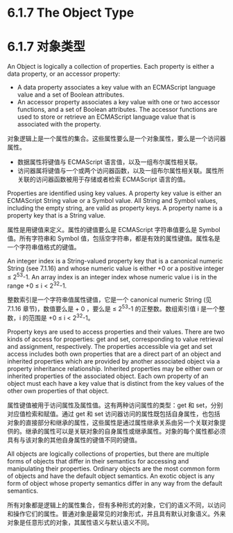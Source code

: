 # 6.1.7 The Object Type

# 6.1.7 对象类型

An Object is logically a collection of properties. Each property is either a data property, or an accessor property:

* A data property associates a key value with an ECMAScript language value and a set of Boolean attributes.
* An accessor property associates a key value with one or two accessor functions, and a set of Boolean attributes. The accessor functions are used to store or retrieve an ECMAScript language value that is associated with the property.

对象逻辑上是一个属性的集合。这些属性要么是一个对象属性，要么是一个访问器属性。

* 数据属性将键值与 ECMAScript 语言值，以及一组布尔属性相关联。
* 访问器属将键值与一个或两个访问器函数，以及一组布尔属性相关联。属性所关联的访问器函数被用于存储或者检索 ECMAScript 语言的值。

Properties are identified using key values. A property key value is either an ECMAScript String value or a Symbol value. All String and Symbol values, including the empty string, are valid as property keys. A property name is a property key that is a String value.

属性是用键值来定义。属性的键值要么是 ECMAScript 字符串值要么是 Symbol 值。所有字符串和 Symbol 值，包括空字符串，都是有效的属性键值。属性名是一个字符串值格式的键值。

An integer index is a String-valued property key that is a canonical numeric String (see 7.1.16) and whose numeric value is either +0 or a positive integer ≤ 2<sup>53</sup>-1. An array index is an integer index whose numeric value i is in the range +0 ≤ i < 2<sup>32</sup>-1.

整数索引是一个字符串值属性键值，它是一个 canonical numeric String (见 7.1.16 章节)，数值要么是 + 0 ，要么是 ≤ 2<sup>53</sup>-1 的正整数。数组索引值 i 是一个整数，i 的范围是 +0 ≤ i < 2<sup>32</sup>-1。

Property keys are used to access properties and their values. There are two kinds of access for properties: get and set, corresponding to value retrieval and assignment, respectively. The properties accessible via get and set access includes both own properties that are a direct part of an object and inherited properties which are provided by another associated object via a property inheritance relationship. Inherited properties may be either own or inherited properties of the associated object. Each own property of an object must each have a key value that is distinct from the key values of the other own properties of that object.

属性键值被用于访问属性及属性值。这有两种访问属性的类型：get 和 set，分别对应值检索和赋值。通过 get 和 set 访问器访问的属性既包括自身属性，也包括对象的直接部分和继承的属性，这些属性是通过属性继承关系由另一个关联对象提供的。继承的属性可以是关联对象的自身属性或继承属性。对象的每个属性都必须具有与该对象的其他自身属性的键值不同的键值。

All objects are logically collections of properties, but there are multiple forms of objects that differ in their semantics for accessing and manipulating their properties. Ordinary objects are the most common form of objects and have the default object semantics. An exotic object is any form of object whose property semantics differ in any way from the default semantics.

所有对象都是逻辑上的属性集合，但有多种形式的对象，它们的语义不同，以访问和操作它们的属性。普通对象是最常见的对象形式，并且具有默认对象语义。外来对象是任意形式的对象，其属性语义与默认语义不同。
